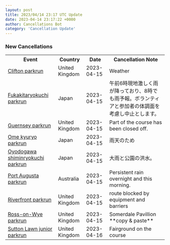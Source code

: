 ```yaml
---
layout: post
title: 2023/04/14 23:17 UTC Update
date: 2023-04-14 23:17:22 +0000
author: Cancellations Bot
category: 'Cancellation Update'
---
```


<h3>New Cancellations</h3>
<div class='hscrollable'>
<table style='width: 100%'>
    <tr>
        <th>Event</th>
        <th>Country</th>
        <th>Date</th>
        <th>Cancellation Note</th>
    </tr>
    <tr>
        <td><a href="https://www.parkrun.org.uk/clifton">Clifton parkrun</a></td>
        <td>United Kingdom</td>
        <td>2023-04-15</td>
        <td>Weather</td>
    </tr>
    <tr>
        <td><a href="https://www.parkrun.jp/fukakitaryokuchi">Fukakitaryokuchi parkrun</a></td>
        <td>Japan</td>
        <td>2023-04-15</td>
        <td>午前6時現地激しく雨が降っており、8時でも雨予報。ボランティアと参加者の体調面を考慮し中止とします。</td>
    </tr>
    <tr>
        <td><a href="https://www.parkrun.org.uk/guernsey">Guernsey parkrun</a></td>
        <td>United Kingdom</td>
        <td>2023-04-15</td>
        <td>Part of the course has been closed off.</td>
    </tr>
    <tr>
        <td><a href="https://www.parkrun.jp/omekyuryo">Ome kyuryo parkrun</a></td>
        <td>Japan</td>
        <td>2023-04-15</td>
        <td>雨天のため</td>
    </tr>
    <tr>
        <td><a href="https://www.parkrun.jp/oyodogawashiminryokuchi">Oyodogawa shiminryokuchi parkrun</a></td>
        <td>Japan</td>
        <td>2023-04-15</td>
        <td>大雨と公園の洪水。</td>
    </tr>
    <tr>
        <td><a href="https://www.parkrun.com.au/portaugusta">Port Augusta parkrun</a></td>
        <td>Australia</td>
        <td>2023-04-15</td>
        <td>Persistent rain overnight and this morning.</td>
    </tr>
    <tr>
        <td><a href="https://www.parkrun.org.uk/riverfront">Riverfront parkrun</a></td>
        <td>United Kingdom</td>
        <td>2023-04-15</td>
        <td>route blocked by equipment and barriers</td>
    </tr>
    <tr>
        <td><a href="https://www.parkrun.org.uk/rossonwye">Ross-on-Wye parkrun</a></td>
        <td>United Kingdom</td>
        <td>2023-04-15</td>
        <td>Somerdale Pavillion **copy & paste**</td>
    </tr>
    <tr>
        <td><a href="https://www.parkrun.org.uk/suttonlawn-juniors">Sutton Lawn junior parkrun</a></td>
        <td>United Kingdom</td>
        <td>2023-04-16</td>
        <td>Fairground on the course</td>
    </tr>
</table>
</div>
